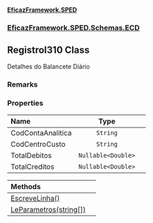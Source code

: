 #### [EficazFramework.SPED](EficazFrameworkSPED.md 'EficazFramework SPED')
### [EficazFramework.SPED.Schemas.ECD](EficazFramework.SPED.Schemas.ECD.md 'EficazFramework.SPED.Schemas.ECD')

## RegistroI310 Class

Detalhes do Balancete Diário

### Remarks
### Properties

| Name | Type | |
| :--- | :---: | :--- |
| CodContaAnalitica | `String` |  |
| CodCentroCusto | `String` |  |
| TotalDebitos | `Nullable<Double>` |  |
| TotalCreditos | `Nullable<Double>` |  |

| Methods | |
| :--- | :--- |
| [EscreveLinha()](EficazFramework.SPED.Schemas.ECD/RegistroI310/EscreveLinha().md 'EficazFramework.SPED.Schemas.ECD.RegistroI310.EscreveLinha()') | |
| [LeParametros(string[])](EficazFramework.SPED.Schemas.ECD/RegistroI310/LeParametros(string[]).md 'EficazFramework.SPED.Schemas.ECD.RegistroI310.LeParametros(string[])') | |
